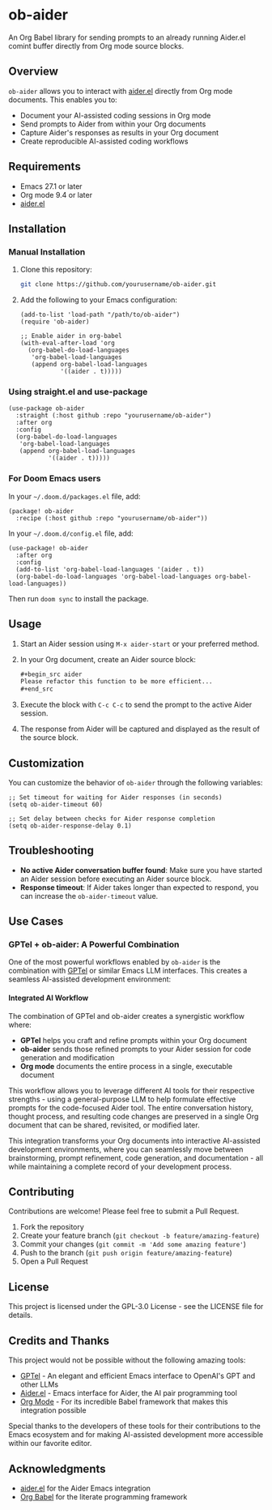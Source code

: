 # ob-aider

An Org Babel library for sending prompts to an already running Aider.el comint buffer directly from Org mode source blocks.

## Overview

`ob-aider` allows you to interact with [aider.el](https://github.com/tninja/aider.el) directly from Org mode documents. This enables you to:

- Document your AI-assisted coding sessions in Org mode
- Send prompts to Aider from within your Org documents
- Capture Aider's responses as results in your Org document
- Create reproducible AI-assisted coding workflows

## Requirements

- Emacs 27.1 or later
- Org mode 9.4 or later
- [aider.el](https://github.com/tninja/aider.el)

## Installation

### Manual Installation

1. Clone this repository:
   ```bash
   git clone https://github.com/yourusername/ob-aider.git
   ```

2. Add the following to your Emacs configuration:
   ```elisp
   (add-to-list 'load-path "/path/to/ob-aider")
   (require 'ob-aider)
   
   ;; Enable aider in org-babel
   (with-eval-after-load 'org
     (org-babel-do-load-languages
      'org-babel-load-languages
      (append org-babel-load-languages
              '((aider . t)))))
   ```

### Using straight.el and use-package

```elisp
(use-package ob-aider
  :straight (:host github :repo "yourusername/ob-aider")
  :after org
  :config
  (org-babel-do-load-languages
   'org-babel-load-languages
   (append org-babel-load-languages
           '((aider . t)))))
```

### For Doom Emacs users

In your `~/.doom.d/packages.el` file, add:
```elisp
(package! ob-aider
  :recipe (:host github :repo "yourusername/ob-aider"))
```

In your `~/.doom.d/config.el` file, add:
```elisp
(use-package! ob-aider
  :after org
  :config
  (add-to-list 'org-babel-load-languages '(aider . t))
  (org-babel-do-load-languages 'org-babel-load-languages org-babel-load-languages))
```

Then run `doom sync` to install the package.

## Usage

1. Start an Aider session using `M-x aider-start` or your preferred method.

2. In your Org document, create an Aider source block:
   ```org
   #+begin_src aider
   Please refactor this function to be more efficient...
   #+end_src
   ```

3. Execute the block with `C-c C-c` to send the prompt to the active Aider session.

4. The response from Aider will be captured and displayed as the result of the source block.

## Customization

You can customize the behavior of `ob-aider` through the following variables:

```elisp
;; Set timeout for waiting for Aider responses (in seconds)
(setq ob-aider-timeout 60)

;; Set delay between checks for Aider response completion
(setq ob-aider-response-delay 0.1)
```

## Troubleshooting

- **No active Aider conversation buffer found**: Make sure you have started an Aider session before executing an Aider source block.
- **Response timeout**: If Aider takes longer than expected to respond, you can increase the `ob-aider-timeout` value.

## Use Cases

### GPTel + ob-aider: A Powerful Combination

One of the most powerful workflows enabled by `ob-aider` is the combination with [GPTel](https://github.com/karthink/gptel) or similar Emacs LLM interfaces. This creates a seamless AI-assisted development environment:

#### Integrated AI Workflow

The combination of GPTel and ob-aider creates a synergistic workflow where:

- **GPTel** helps you craft and refine prompts within your Org document
- **ob-aider** sends those refined prompts to your Aider session for code generation and modification
- **Org mode** documents the entire process in a single, executable document

This workflow allows you to leverage different AI tools for their respective strengths - using a general-purpose LLM to help formulate effective prompts for the code-focused Aider tool. The entire conversation history, thought process, and resulting code changes are preserved in a single Org document that can be shared, revisited, or modified later.

This integration transforms your Org documents into interactive AI-assisted development environments, where you can seamlessly move between brainstorming, prompt refinement, code generation, and documentation - all while maintaining a complete record of your development process.

## Contributing

Contributions are welcome! Please feel free to submit a Pull Request.

1. Fork the repository
2. Create your feature branch (`git checkout -b feature/amazing-feature`)
3. Commit your changes (`git commit -m 'Add some amazing feature'`)
4. Push to the branch (`git push origin feature/amazing-feature`)
5. Open a Pull Request

## License

This project is licensed under the GPL-3.0 License - see the LICENSE file for details.

## Credits and Thanks

This project would not be possible without the following amazing tools:

- [GPTel](https://github.com/karthink/gptel) - An elegant and efficient Emacs interface to OpenAI's GPT and other LLMs
- [Aider.el](https://github.com/tninja/aider.el) - Emacs interface for Aider, the AI pair programming tool
- [Org Mode](https://orgmode.org/) - For its incredible Babel framework that makes this integration possible

Special thanks to the developers of these tools for their contributions to the Emacs ecosystem and for making AI-assisted development more accessible within our favorite editor.

## Acknowledgments

- [aider.el](https://github.com/tninja/aider.el) for the Aider Emacs integration
- [Org Babel](https://orgmode.org/worg/org-contrib/babel/) for the literate programming framework
